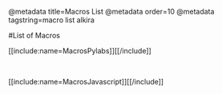 @metadata title=Macros List
@metadata order=10
@metadata tagstring=macro list alkira

#List of Macros

[[include:name=MacrosPylabs]][[/include]]

<br />

[[include:name=MacrosJavascript]][[/include]]